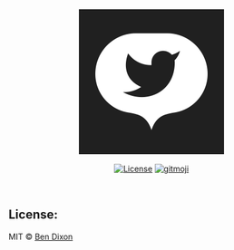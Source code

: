 <div align='center'>

  <a href='https://github.com/tdemapp/tdem/releases'>
    <img alt='TweetDeck Extension Manager' width='256px' src='https://raw.githubusercontent.com/tdemapp/assets/master/icons/Dark-1024.png' />
  </a>

  [![License](https://img.shields.io/badge/license-mit-blue.svg?longCache=true&style=for-the-badge)](https://github.com/tdemapp/assets/blob/master/LICENSE) 
  [![gitmoji](https://img.shields.io/badge/gitmoji-%20%F0%9F%98%9C%20%F0%9F%98%8D-FFDD67.svg?longCache=true&style=for-the-badge)](https://gitmoji.carloscuesta.me/) 

  <br />
</div>

## License:

MIT © [Ben Dixon](https://github.com/tdemapp/assets/blob/master/LICENSE)
